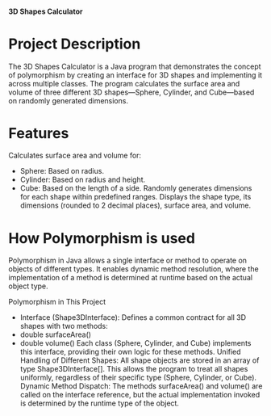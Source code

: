 #### 3D Shapes Calculator
# Project Description
The 3D Shapes Calculator is a Java program that demonstrates the concept of polymorphism by creating an interface for 3D shapes and implementing it across multiple classes. The program calculates the surface area and volume of three different 3D shapes—Sphere, Cylinder, and Cube—based on randomly generated dimensions. 

# Features
Calculates surface area and volume for:
- Sphere: Based on radius.
- Cylinder: Based on radius and height.
- Cube: Based on the length of a side.
Randomly generates dimensions for each shape within predefined ranges.
Displays the shape type, its dimensions (rounded to 2 decimal places), surface area, and volume.
# How Polymorphism is used

Polymorphism in Java allows a single interface or method to operate on objects of different types. It enables dynamic method resolution, where the implementation of a method is determined at runtime based on the actual object type.

Polymorphism in This Project
- Interface (Shape3DInterface):
Defines a common contract for all 3D shapes with two methods:
- double surfaceArea()
- double volume()
Each class (Sphere, Cylinder, and Cube) implements this interface, providing their own logic for these methods.
Unified Handling of Different Shapes:
All shape objects are stored in an array of type Shape3DInterface[].
This allows the program to treat all shapes uniformly, regardless of their specific type (Sphere, Cylinder, or Cube).
Dynamic Method Dispatch:
The methods surfaceArea() and volume() are called on the interface reference, but the actual implementation invoked is determined by the runtime type of the object.


